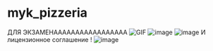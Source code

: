 # myk_pizzeria
ДЛЯ ЭКЗАМЕНААААААААААААААААА
![GIF](https://i.gifer.com/758R.gif)
![image](https://github.com/user-attachments/assets/432d5d3b-be88-46e3-8710-93820ea42301)
![image](https://github.com/user-attachments/assets/e2cca34f-379f-4c8d-b501-99f54b126a4c)
И лицензионное соглашение !
![image](https://github.com/user-attachments/assets/97b333e3-352c-459b-9015-33c5edd42395)

